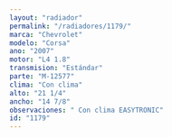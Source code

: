 ```yaml
---
layout: "radiador"
permalink: "/radiadores/1179/"
marca: "Chevrolet"
modelo: "Corsa"
ano: "2007"
motor: "L4 1.8"
transmision: "Estándar"
parte: "M-12577"
clima: "Con clima"
alto: "21 1/4"
ancho: "14 7/8"
observaciones: " Con clima EASYTRONIC"
id: "1179"
---
```


